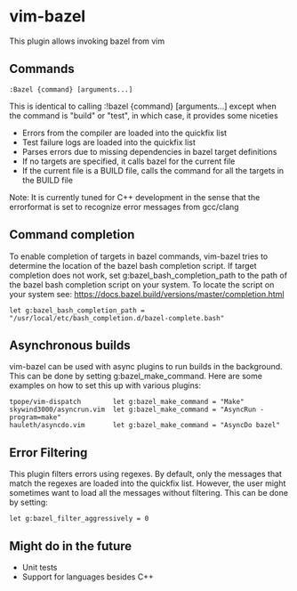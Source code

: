# vim-bazel

This plugin allows invoking bazel from vim

## Commands

```
:Bazel {command} [arguments...]
```

This is identical to calling :!bazel {command} [arguments...] except
when the command is "build" or "test", in which case, it provides some
niceties

* Errors from the compiler are loaded into the quickfix list
* Test failure logs are loaded into the quickfix list
* Parses errors due to missing dependencies in bazel target definitions
* If no targets are specified, it calls bazel for the current file
* If the current file is a BUILD file, calls the command for all the
  targets in the BUILD file

Note: It is currently tuned for C++ development in the sense that the
errorformat is set to recognize error messages from gcc/clang

## Command completion

To enable completion of targets in bazel commands, vim-bazel tries to
determine the location of the bazel bash completion script. If target
completion does not work, set g:bazel_bash_completion_path to the path
of the bazel bash completion script on your system. To locate the script
on your system see: https://docs.bazel.build/versions/master/completion.html

```
let g:bazel_bash_completion_path = "/usr/local/etc/bash_completion.d/bazel-complete.bash"
```

## Asynchronous builds

vim-bazel can be used with async plugins to run builds in the background.
This can be done by setting g:bazel_make_command. Here are some examples
on how to set this up with various plugins:

```
tpope/vim-dispatch        let g:bazel_make_command = "Make"
skywind3000/asyncrun.vim  let g:bazel_make_command = "AsyncRun -program=make"
hauleth/asyncdo.vim       let g:bazel_make_command = "AsyncDo bazel"
```

## Error Filtering

This plugin filters errors using regexes. By default, only the messages
that match the regexes are loaded into the quickfix list. However, the
user might sometimes want to load all the messages without filtering. This
can be done by setting:

```
let g:bazel_filter_aggressively = 0
```

## Might do in the future

* Unit tests
* Support for languages besides C++
